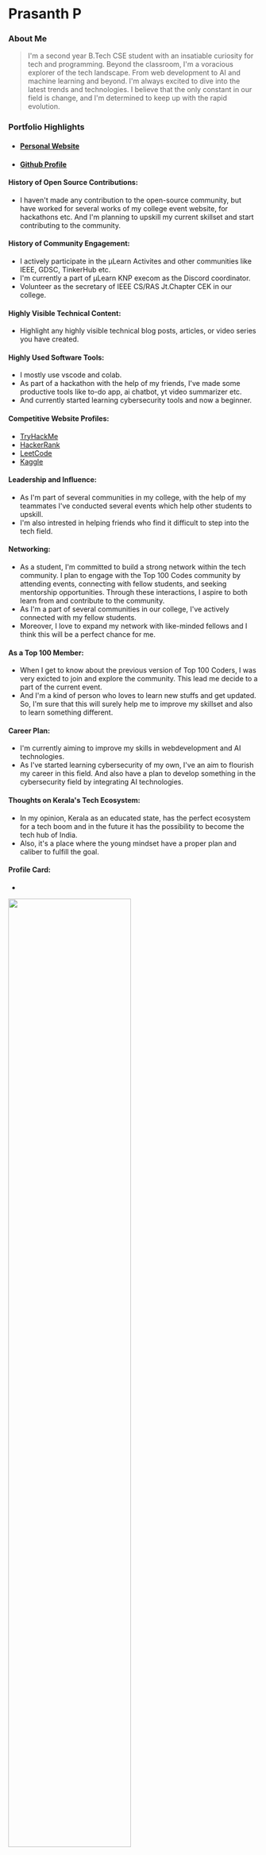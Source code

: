 # Prasanth P

### About Me

> I'm a second year B.Tech CSE student with an insatiable curiosity for tech and programming. Beyond the classroom, I'm a voracious explorer of the tech landscape. From web development to AI and machine learning and beyond. I'm always excited to dive into the latest trends and technologies. I believe that the only constant in our field is change, and I'm determined to keep up with the rapid evolution. 


### Portfolio Highlights

- #### <a href="https://prasanthpradeep.github.io/prasanthp/">Personal Website</a>
- #### <a href="https://github.com/PrasanthPradeep">Github Profile</a>

#### History of Open Source Contributions:

- I haven't made any contribution to the open-source community, but have worked for several works of my college event website, for hackathons etc. And I'm planning to upskill my current skillset and start contributing to the community.

#### History of Community Engagement:

- I actively participate in the μLearn Activites and other communities like IEEE, GDSC, TinkerHub etc.
- I'm currently a part of μLearn KNP execom as the Discord coordinator.
- Volunteer as the secretary of IEEE CS/RAS Jt.Chapter CEK in our college.

#### Highly Visible Technical Content:

- Highlight any highly visible technical blog posts, articles, or video series you have created.

#### Highly Used Software Tools:

- I mostly use vscode and colab.
- As part of a hackathon with the help of my friends, I've made some productive tools like to-do app, ai chatbot, yt video summarizer etc.
- And currently started learning cybersecurity tools and now a beginner.

#### Competitive Website Profiles:

- <a href="https://tryhackme.com/p/HackedP">TryHackMe</a>
- <a href="https://www.hackerrank.com/profile/prasanth__p_">HackerRank</a>
- <a href="https://leetcode.com/u/programmerprasanth/">LeetCode</a>
- <a href="https://www.kaggle.com/prasanthpradeep">Kaggle</a>


#### Leadership and Influence:

- As I'm part of several communities in my college, with the help of my teammates I've conducted several events which help other students to upskill.
- I'm also intrested in helping friends who find it difficult to step into the tech field.

#### Networking:

- As a student, I'm committed to build a strong network within the tech community. I plan to engage with the Top 100 Codes community by attending events, connecting with fellow students, and seeking mentorship opportunities. Through these interactions, I aspire to both learn from and contribute to the community.
- As I'm a part of several communities in our college, I've actively connected with my fellow students.
- Moreover, I love to expand my network with like-minded fellows and I think this will be a perfect chance for me.

#### As a Top 100 Member:

- When I get to know about the previous version of Top 100 Coders, I was very exicted to join and explore the community. This lead me decide to a part of the current event.
- And I'm a kind of person who loves to learn new stuffs and get updated. So, I'm sure that this will surely help me to improve my skillset and also to learn something different.

#### Career Plan:

- I'm currently aiming to improve my skills in webdevelopment and AI technologies.
- As I've started learning cybersecurity of my own, I've an aim to flourish my career in this field. And also have a plan to develop something in the cybersecurity field by integrating AI technologies.

#### Thoughts on Kerala's Tech Ecosystem:

- In my opinion, Kerala as an educated state, has the perfect ecosystem for a tech boom and in the future it has the possibility to become the tech hub of India.
- Also, it's a place where the young mindset have a proper plan and caliber to fulfill the goal.

#### Profile Card:

- <a href="https://app.mulearn.org/profile/prasanthp@mulearn"></a>

<img src="https://github.com/user-attachments/assets/123a5374-d0c7-42e2-9203-3cb4b53dd52f" style="width:70%; height:70%">

